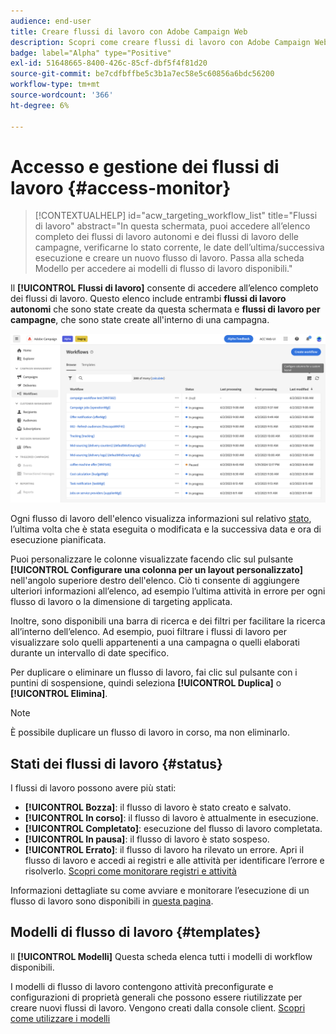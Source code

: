 ```yaml
---
audience: end-user
title: Creare flussi di lavoro con Adobe Campaign Web
description: Scopri come creare flussi di lavoro con Adobe Campaign Web
badge: label="Alpha" type="Positive"
exl-id: 51648665-8400-426c-85cf-dbf5f4f81d20
source-git-commit: be7cdfbffbe5c3b1a7ec58e5c60856a6bdc56200
workflow-type: tm+mt
source-wordcount: '366'
ht-degree: 6%

---
```


# Accesso e gestione dei flussi di lavoro {#access-monitor}

>[!CONTEXTUALHELP]
>id="acw_targeting_workflow_list"
>title="Flussi di lavoro"
>abstract="In questa schermata, puoi accedere all’elenco completo dei flussi di lavoro autonomi e dei flussi di lavoro delle campagne, verificarne lo stato corrente, le date dell’ultima/successiva esecuzione e creare un nuovo flusso di lavoro. Passa alla scheda Modello per accedere ai modelli di flusso di lavoro disponibili."

Il **[!UICONTROL Flussi di lavoro]** consente di accedere all’elenco completo dei flussi di lavoro. Questo elenco include entrambi **flussi di lavoro autonomi** che sono state create da questa schermata e **flussi di lavoro per campagne**, che sono state create all&#39;interno di una campagna.

![](assets/workflow-list.png)

Ogni flusso di lavoro dell&#39;elenco visualizza informazioni sul relativo [stato](#status), l’ultima volta che è stata eseguita o modificata e la successiva data e ora di esecuzione pianificata.

Puoi personalizzare le colonne visualizzate facendo clic sul pulsante **[!UICONTROL Configurare una colonna per un layout personalizzato]** nell&#39;angolo superiore destro dell&#39;elenco. Ciò ti consente di aggiungere ulteriori informazioni all’elenco, ad esempio l’ultima attività in errore per ogni flusso di lavoro o la dimensione di targeting applicata.

Inoltre, sono disponibili una barra di ricerca e dei filtri per facilitare la ricerca all’interno dell’elenco. Ad esempio, puoi filtrare i flussi di lavoro per visualizzare solo quelli appartenenti a una campagna o quelli elaborati durante un intervallo di date specifico.

Per duplicare o eliminare un flusso di lavoro, fai clic sul pulsante con i puntini di sospensione, quindi seleziona **[!UICONTROL Duplica]** o **[!UICONTROL Elimina]**.

>[!NOTE]
>
>È possibile duplicare un flusso di lavoro in corso, ma non eliminarlo.

## Stati dei flussi di lavoro {#status}

I flussi di lavoro possono avere più stati:

* **[!UICONTROL Bozza]**: il flusso di lavoro è stato creato e salvato.
* **[!UICONTROL In corso]**: il flusso di lavoro è attualmente in esecuzione.
* **[!UICONTROL Completato]**: esecuzione del flusso di lavoro completata.
* **[!UICONTROL In pausa]**: il flusso di lavoro è stato sospeso.
* **[!UICONTROL Errato]**: il flusso di lavoro ha rilevato un errore. Apri il flusso di lavoro e accedi ai registri e alle attività per identificare l’errore e risolverlo. [Scopri come monitorare registri e attività](start-monitor-workflows.md#logs-tasks)

Informazioni dettagliate su come avviare e monitorare l’esecuzione di un flusso di lavoro sono disponibili in [questa pagina](start-monitor-workflows.md).

## Modelli di flusso di lavoro {#templates}

Il **[!UICONTROL Modelli]** Questa scheda elenca tutti i modelli di workflow disponibili.

I modelli di flusso di lavoro contengono attività preconfigurate e configurazioni di proprietà generali che possono essere riutilizzate per creare nuovi flussi di lavoro. Vengono creati dalla console client. [Scopri come utilizzare i modelli](https://experienceleague.adobe.com/docs/campaign/automation/workflows/introduction/build-a-workflow.html#workflow-templates)
